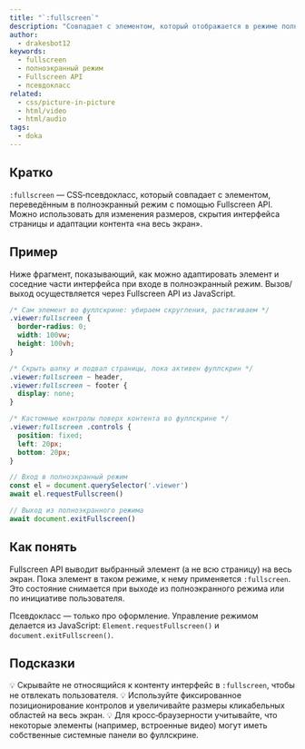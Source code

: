 ```yaml
---
title: "`:fullscreen`"
description: "Совпадает с элементом, который отображается в режиме полноэкранного просмотра (Fullscreen API). Полезно менять оформление контента на весь экран."
author:
  - drakesbot12
keywords:
  - fullscreen
  - полноэкранный режим
  - Fullscreen API
  - псевдокласс
related:
  - css/picture-in-picture
  - html/video
  - html/audio
tags:
  - doka
---
```


## Кратко

`:fullscreen` — CSS‑псевдокласс, который совпадает с элементом, переведённым в полноэкранный режим с помощью Fullscreen API. Можно использовать для изменения размеров, скрытия интерфейса страницы и адаптации контента «на весь экран».

## Пример

Ниже фрагмент, показывающий, как можно адаптировать элемент и соседние части интерфейса при входе в полноэкранный режим. Вызов/выход осуществляется через Fullscreen API из JavaScript.

```css
/* Сам элемент во фуллскрине: убираем скругления, растягиваем */
.viewer:fullscreen {
  border-radius: 0;
  width: 100vw;
  height: 100vh;
}

/* Скрыть шапку и подвал страницы, пока активен фуллскрин */
.viewer:fullscreen ~ header,
.viewer:fullscreen ~ footer {
  display: none;
}

/* Кастомные контролы поверх контента во фуллскрине */
.viewer:fullscreen .controls {
  position: fixed;
  left: 20px;
  bottom: 20px;
}
```

```js
// Вход в полноэкранный режим
const el = document.querySelector('.viewer')
await el.requestFullscreen()

// Выход из полноэкранного режима
await document.exitFullscreen()
```

## Как понять

Fullscreen API выводит выбранный элемент (а не всю страницу) на весь экран. Пока элемент в таком режиме, к нему применяется `:fullscreen`. Это состояние снимается при выходе из полноэкранного режима или по инициативе пользователя.

Псевдокласс — только про оформление. Управление режимом делается из JavaScript: `Element.requestFullscreen()` и `document.exitFullscreen()`.

## Подсказки

💡 Скрывайте не относящийся к контенту интерфейс в `:fullscreen`, чтобы не отвлекать пользователя.
💡 Используйте фиксированное позиционирование контролов и увеличивайте размеры кликабельных областей на весь экран.
💡 Для кросс‑браузерности учитывайте, что некоторые элементы (например, встроенные видео) могут иметь собственные системные панели во фуллскрине.
